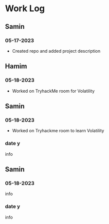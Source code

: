 # Work Log

## Samin

### 05-17-2023

- Created repo and added project description

## Hamim

### 05-18-2023

- Worked on TryhackMe room for Volatility

## Samin

### 05-18-2023

- Worked on Tryhackme room to learn Volatility

### date y

info


## Samin

### 05-18-2023

info

### date y

info

